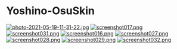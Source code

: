# Yoshino-OsuSkin
[![photo-2021-05-19-11-31-22.jpg](https://i.postimg.cc/TPS6Ywc8/photo-2021-05-19-11-31-22.jpg)](https://postimg.cc/p9D7sP7k)
[![screenshot017.png](https://i.postimg.cc/httWLxyW/screenshot017.png)](https://postimg.cc/1f2jPg1J)
[![screenshot031.png](https://i.postimg.cc/jdXYnvh4/screenshot031.png)](https://postimg.cc/7ffWp3d5)
[![screenshot016.png](https://i.postimg.cc/fL9h3NHV/screenshot016.png)](https://postimg.cc/zb8QM9YN)
[![screenshot027.png](https://i.postimg.cc/hPgqGNVG/screenshot027.png)](https://postimg.cc/rzhHnnn6)
[![screenshot028.png](https://i.postimg.cc/NGRcBQ9V/screenshot028.png)](https://postimg.cc/WtpK7L76)
[![screenshot029.png](https://i.postimg.cc/7Ztvm6dC/screenshot029.png)](https://postimg.cc/RWtb0MM9)
[![screenshot032.png](https://i.postimg.cc/zvYYKcM0/screenshot032.png)](https://postimg.cc/HczNCBTy)
